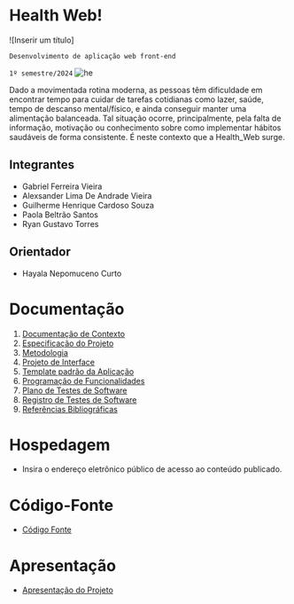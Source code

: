 # Health Web!
![Inserir um título]

`Desenvolvimento de aplicação web front-end`

`1º semestre/2024`
![he](https://github.com/ICEI-PUC-Minas-PMV-ADS/pmv-ads-2024-1-e1-proj-web-t14-health-web/assets/167947707/74efb6b9-07bd-468a-a642-7d114b2a2223)

Dado a movimentada rotina moderna, as pessoas têm dificuldade em encontrar tempo para cuidar de tarefas cotidianas como lazer, saúde, tempo de descanso mental/físico, e ainda conseguir manter uma alimentação balanceada.  Tal situação ocorre, principalmente, pela falta de informação, motivação ou conhecimento sobre como implementar hábitos saudáveis de forma consistente. É neste contexto que a Health_Web surge. 

## Integrantes

* Gabriel Ferreira Vieira
* Alexsander Lima De Andrade Vieira 
* Guilherme Henrique Cardoso Souza  
* Paola Beltrão Santos  
* Ryan Gustavo Torres 

## Orientador

* Hayala Nepomuceno Curto

# Documentação

<ol>
<li><a href="documentos/01-Documentação de Contexto.md"> Documentação de Contexto</a></li>
<li><a href="documentos/02-Especificação do Projeto.md"> Especificação do Projeto</a></li>
<li><a href="documentos/03-Metodologia.md"> Metodologia</a></li>
<li><a href="documentos/04-Projeto de Interface.md"> Projeto de Interface</a></li>
<li><a href="documentos/05-Template padrão da Aplicação.md"> Template padrão da Aplicação</a></li>
<li><a href="documentos/06-Programação de Funcionalidades.md"> Programação de Funcionalidades</a></li>
<li><a href="documentos/07-Plano de Testes de Software.md"> Plano de Testes de Software</a></li>
<li><a href="documentos/08-Registro de Testes de Software.md"> Registro de Testes de Software</a></li>
<li><a href="documentos/09-Referências.md"> Referências Bibliográficas</a></li>
</ol>

# Hospedagem

* Insira o endereço eletrônico público de acesso ao conteúdo publicado. 

# Código-Fonte

* <a href="codigo-fonte/README.md">Código Fonte</a>

# Apresentação

* <a href="apresentacao/README.md">Apresentação do Projeto</a>
